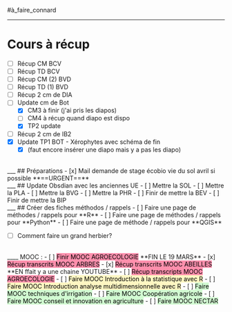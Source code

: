 #à_faire_connard
___
# Cours à récup
- [ ] Récup CM BCV
- [ ] Récup TD BCV
- [ ] Récup CM (2) BVD
- [ ] Récup TD (1) BVD
- [ ] Récup 2 cm de DIA
- [ ] Update cm de Bot
	- [x] CM3 à finir (j'ai pris les diapos)
	- [ ] CM4 à récup quand diapo est dispo
	- [x] TP2 update
- [ ] Récup 2 cm de IB2
- [x] Update TP1 BOT - Xérophytes avec schéma de fin
	- [x] (faut encore insérer une diapo mais y a pas les diapo)
<br>
___
## Préparations
- [x] Mail demande de stage écobio vie du sol avril si possible **==URGENT==**
<br>
___
## Update Obsdian avec les anciennes UE
- [ ] Mettre la SOL
- [ ] Mettre la PLA
- [ ] Mettre la  BVG
- [ ] Mettre la PHR
- [ ] Finir de mettre la BEV
- [ ] Finir de mettre la BIP
<br>
___
## Créer des fiches méthodos / rappels
- [ ] Faire une page de méthodes / rappels pour **R**
- [ ] Faire une page de méthodes / rappels pour **Python**
- [ ] Faire une page de méthode / rappels pour **QGIS**

- [ ] Comment faire un grand herbier?
<br>
____
MOOC :
- [ ] <mark style="background: #FF5582A6;">Finir MOOC AGROECOLOGIE</mark> **FIN LE 19 MARS**
- [x] <mark style="background: #FF5582A6;">Récup transcrits MOOC ARBRES</mark>
- [x] <mark style="background: #FF5582A6;">Récup transcrits MOOC ABEILLES</mark> **EN ffait y a une chaine YOUTUBE**
- [ ] <mark style="background: #FF5582A6;">Récup transcripts MOOC AGROECOLOGIE</mark>
- [ ] <mark style="background: #FFF3A3A6;">Faire MOOC Introduction à la statistique avec R</mark>
- [ ] <mark style="background: #FFF3A3A6;">Faire MOOC Introduction analyse multidimensionnelle avec R</mark>
- [ ] <mark style="background: #BBFABBA6;">Faire MOOC techniques d'irrigation</mark>
- [ ] <mark style="background: #BBFABBA6;">Faire MOOC Coopération agricole</mark>
- [ ] <mark style="background: #BBFABBA6;">Faire MOOC conseil et innovation en agriculture</mark>
- [ ] <mark style="background: #BBFABBA6;">Faire MOOC NECTAR</mark>





